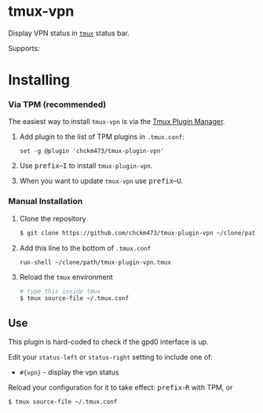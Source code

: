 # tmux-vpn

Display VPN status in [`tmux`](https://tmux.github.io/) status bar.

Supports:

# Installing

### Via TPM (recommended)

The easiest way to install `tmux-vpn` is via the [Tmux Plugin
Manager](https://github.com/tmux-plugins/tpm).

1. Add plugin to the list of TPM plugins in `.tmux.conf`:

    ``` tmux
    set -g @plugin 'chckm473/tmux-plugin-vpn'
    ```

2. Use <kbd>prefix</kbd>–<kbd>I</kbd> to install `tmux-plugin-vpn`.

3. When you want to update `tmux-vpn` use <kbd>prefix</kbd>–<kbd>U</kbd>.

### Manual Installation

1. Clone the repository

    ``` sh
    $ git clone https://github.com/chckm473/tmux-plugin-vpn ~/clone/path
    ```

2. Add this line to the bottom of `.tmux.conf`

    ``` tmux
    run-shell ~/clone/path/tmux-plugin-vpn.tmux
    ```

3. Reload the `tmux` environment

    ``` sh
    # type this inside tmux
    $ tmux source-file ~/.tmux.conf
    ```

## Use

This plugin is hard-coded to check if the gpd0 interface is up.

Edit your `status-left` or `status-right` setting to include one of:

- `#{vpn}` - display the vpn status

Reload your configuration for it to take effect: <kbd>prefix</kbd>-<kbd>R</kbd> with TPM, or

``` sh
$ tmux source-file ~/.tmux.conf
```

